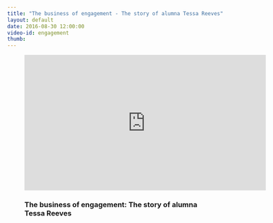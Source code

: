 ```yaml
---
title: "The business of engagement - The story of alumna Tessa Reeves"
layout: default
date: 2016-08-30 12:00:00
video-id: engagement
thumb:
---
```


<div class="section-dark">
  <!--<?php include("../patterns/partials/close-button.html") ?>-->
    <div class="inner-wrapper">
      <figure class="video">
        <div class="video-container">
          <iframe class="gallery__video" width="560" height="315" src="https://www.youtube.com/embed/Zk12r3J_SBo" frameborder="0" allowfullscreen></iframe>
        </div>
        <figcaption class="gallery-caption">
          <h3 class="gallery-caption__title">The business of engagement: The story of alumna Tessa Reeves</h3>
          <p class="gallery-caption__description"></p>
        </figcaption>
      </figure>
    </div>
</div>
